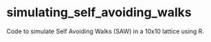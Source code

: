 # simulating_self_avoiding_walks
Code to simulate Self Avoiding Walks (SAW) in a 10x10 lattice using R.
